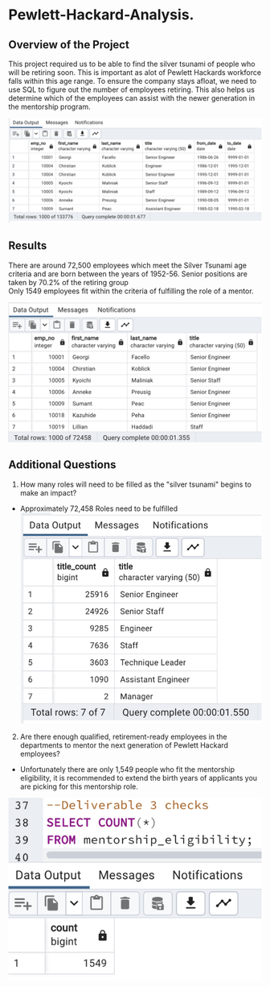 # Pewlett-Hackard-Analysis.
## Overview of the Project
This project required us to be able to find the silver tsunami of people who will be retiring soon. This is important as alot of Pewlett Hackards workforce falls within this age range. To ensure the company stays afloat, we need to use SQL to figure out the number of employees retiring. 
This also helps us determine which of the employees can assist with the newer generation in the mentorship program. 

![List_of_people](Resources/retirement_titles.png)

## Results
There are around 72,500 employees which meet the Silver Tsunami age criteria and are born between the years of 1952-56. 
Senior positions are taken by 70.2% of the retiring group  
Only 1549 employees fit within the criteria of fulfilling the role of a mentor. 

![List_of_people](Resources/unique_titles.png)


## Additional Questions
1. How many roles will need to be filled as the "silver tsunami" begins to make an impact?
* Approximately 72,458 Roles need to be fulfilled
![List_of_people](Resources/retiring_titles.png)

2. Are there enough qualified, retirement-ready employees in the departments to mentor the next generation of Pewlett Hackard employees?
* Unfortunately there are only 1,549 people who fit the mentorship eligibility, it is recommended to extend the birth years of applicants you are picking for this mentorship role. 

![Query](Resources/Deliverable3_question.png)
